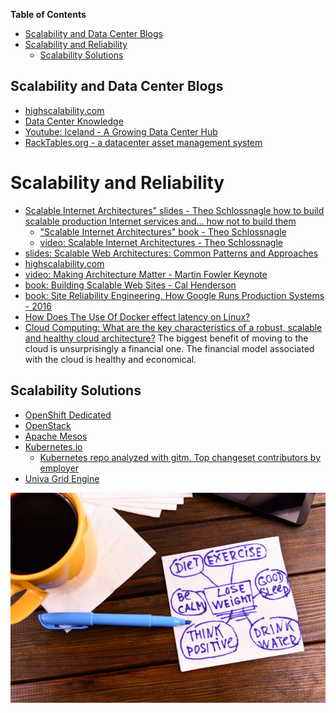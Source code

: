 **Table of Contents**
<!-- MarkdownTOC -->

- [Scalability and Data Center Blogs](#scalability-and-data-center-blogs)
- [Scalability and Reliability](#scalability-and-reliability)
	- [Scalability Solutions](#scalability-solutions)

<!-- /MarkdownTOC -->

## Scalability and Data Center Blogs
- [highscalability.com](http://highscalability.com/)
- [Data Center Knowledge](http://www.datacenterknowledge.com/)
- [Youtube: Iceland - A Growing Data Center Hub](https://www.youtube.com/watch?v=LH5lj4sARI0)
- [RackTables.org - a datacenter asset management system](http://racktables.org/)

# Scalability and Reliability
- [Scalable Internet Architectures" slides - Theo Schlossnagle how to build scalable production Internet services and... how not to build them](http://lethargy.org/~jesus/misc/Scalable%20Ti.pdf)
	- ["Scalable Internet Architectures" book - Theo Schlossnagle](http://scalableinternetarchitectures.com/)
	- [video: Scalable Internet Architectures - Theo Schlossnagle](https://www.youtube.com/watch?v=2WuT2rdLK5A)
- [slides: Scalable Web Architectures: Common Patterns and Approaches](http://es.slideshare.net/techdude/scalable-web-architectures-common-patterns-and-approaches)
- [highscalability.com](http://highscalability.com/)
- [video: Making Architecture Matter - Martin Fowler Keynote](https://www.youtube.com/watch?v=DngAZyWMGR0)
- [book: Building Scalable Web Sites - Cal Henderson](http://shop.oreilly.com/product/9780596102357.do)
- [book: Site Reliability Engineering. How Google Runs Production Systems - 2016](http://shop.oreilly.com/product/0636920041528.do)
- [How Does The Use Of Docker effect latency on Linux?](http://highscalability.com/blog/2015/12/16/how-does-the-use-of-docker-effect-latency.html)
- [Cloud Computing: What are the key characteristics of a robust, scalable and healthy cloud architecture?](https://www.quora.com/Cloud-Computing/What-are-the-key-characteristics-of-a-robust-scalable-and-healthy-cloud-architecture) The biggest benefit of moving to the cloud is unsurprisingly a financial one. The financial model associated with the cloud is healthy and economical.

## Scalability Solutions
- [OpenShift Dedicated](https://www.openshift.com/dedicated/)
- [OpenStack](http://www.openstack.org/)
- [Apache Mesos](http://mesos.apache.org/)
- [Kubernetes.io](http://kubernetes.io/)
	- [Kubernetes repo analyzed with gitm. Top changeset contributors by employer](https://github.com/karlkfi/kubernetes-gitdm/wiki#top-changeset-contributors-by-employer)
- [Univa Grid Engine](http://www.univa.com/)

![get healthier](images/Get_Healthier.png)
